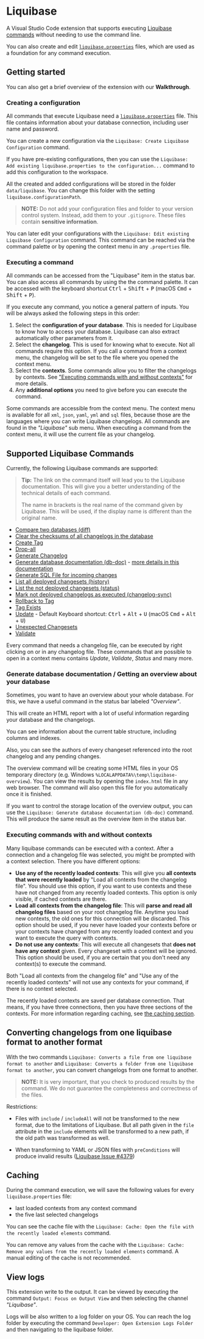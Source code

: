 # Liquibase

A Visual Studio Code extension that supports executing [Liquibase commands](https://docs.liquibase.com/commands/command-list.html) without needing to use the command line.

You can also create and edit [`liquibase.properties`](https://docs.liquibase.com/concepts/connections/creating-config-properties.html) files, which are used as a foundation for any command execution.

## Getting started

You can also get a brief overview of the extension with our **Walkthrough**.

### Creating a configuration

All commands that execute Liquibase need a [`liquibase.properties`](https://docs.liquibase.com/concepts/connections/creating-config-properties.html) file. This file contains information about your database connection, including user name and password.

You can create a new configuration via the `Liquibase: Create Liquibase Configuration` command.

If you have pre-existing configurations, then you can use the `Liquibase: Add existing liquibase.properties to the configuration...` command to add this configuration to the workspace.

All the created and added configurations will be stored in the folder `data/liquibase`. You can change this folder with the setting `liquibase.configurationPath`.

> **NOTE:** Do not add your configuration files and folder to your version control system. Instead, add them to your `.gitignore`. These files contain **sensitive information**.

You can later edit your configurations with the `Liquibase: Edit existing Liquibase Configuration` command. This command can be reached via the command palette or by opening the context menu in any `.properties` file.

### Executing a command

All commands can be accessed from the "Liquibase" item in the status bar.
You can also access all commands by using the the command palette. It can be accessed with the keyboard shortcut <kbd>Ctrl</kbd> + <kbd>Shift</kbd> + <kbd>P</kbd> (macOS <kbd>Cmd</kbd> + <kbd>Shift</kbd> + <kbd>P</kbd>).

If you execute any command, you notice a general pattern of inputs. You will be always asked the following steps in this order:

1. Select the **configuration of your database**. This is needed for Liquibase to know how to access your database. Liquibase can also extract automatically other parameters from it.
2. Select the **changelog**. This is used for knowing what to execute. Not all commands require this option. If you call a command from a context menu, the changelog will be set to the file where you opened the context menu.
3. Select the **contexts**. Some commands allow you to filter the changelogs by contexts. See ["Executing commands with and without contexts"](#executing-commands-with-and-without-contexts) for more details.
4. Any **additional options** you need to give before you can execute the command.

Some commands are accessible from the context menu. The context menu is available for all `xml`, `json`, `yaml`, `yml` and `sql` files, because those are the languages where you can write Liquibase changelogs. All commands are found in the _"Liquibase"_ sub menu. When executing a command from the context menu, it will use the current file as your changelog.

## Supported Liquibase Commands

Currently, the following Liquibase commands are supported:

> **Tip:** The link on the command itself will lead you to the Liquibase documentation. This will give you a better understanding of the technical details of each command.
>
> The name in brackets is the real name of the command given by Liquibase. This will be used, if the display name is different than the original name.

- [Compare two databases (diff)](https://docs.liquibase.com/commands/inspection/diff.html)
- [Clear the checksums of all changelogs in the database](https://docs.liquibase.com/commands/utility/clear-checksums.html)
- [Create Tag](https://docs.liquibase.com/commands/utility/tag.html)
- [Drop-all](https://docs.liquibase.com/commands/utility/drop-all.html)
- [Generate Changelog](https://docs.liquibase.com/commands/inspection/generate-changelog.html)
- [Generate database documentation (db-doc)](https://docs.liquibase.com/commands/utility/db-doc.html) - [more details in this documentation](#generate-database-documentation--getting-an-overview-about-your-database)
- [Generate SQL File for incoming changes](https://docs.liquibase.com/commands/update/update-sql.html)
- [List all deployed changesets (history)](https://docs.liquibase.com/commands/change-tracking/history.html)
- [List the not deployed changesets (status)](https://docs.liquibase.com/commands/change-tracking/status.html)
- [Mark not deployed changelogs as executed (changelog-sync)](https://docs.liquibase.com/commands/utility/changelog-sync.html)
- [Rollback to Tag](https://docs.liquibase.com/commands/rollback/rollback-by-tag.html)
- [Tag Exists](https://docs.liquibase.com/commands/utility/tag-exists.html)
- [Update](https://docs.liquibase.com/commands/update/update.html) - Default Keyboard shortcut: <kbd>Ctrl</kbd> + <kbd>Alt</kbd> + <kbd>U</kbd> (macOS <kbd>Cmd</kbd> + <kbd>Alt</kbd> + <kbd>U</kbd>)
- [Unexpected Changesets](https://docs.liquibase.com/commands/change-tracking/unexpected-changesets.html)
- [Validate](https://docs.liquibase.com/commands/utility/validate.html)

Every command that needs a changelog file, can be executed by right clicking on or in any changelog file. These commands that are possible to open in a context menu contains _Update_, _Validate_, _Status_ and many more.

### Generate database documentation / Getting an overview about your database

Sometimes, you want to have an overview about your whole database. For this, we have a useful command in the status bar labeled _"Overview"_.

This will create an HTML report with a lot of useful information regarding your database and the changelogs.

You can see information about the current table structure, including columns and indexes.

Also, you can see the authors of every changeset referenced into the root changelog and any pending changes.

The overview command will be creating some HTML files in your OS temporary directory (e.g. Windows `%LOCALAPPDATA%\temp\liquibase-overview`). You can view the results by opening the `index.html` file in any web browser. The command will also open this file for you automatically once it is finished.

If you want to control the storage location of the overview output, you can use the `Liquibase: Generate database documentation (db-doc)` command. This will produce the same result as the overview item in the status bar.

### Executing commands with and without contexts

Many liquibase commands can be executed with a context. After a connection and a changelog file was selected, you might be prompted with a context selection. There you have different options:

- **Use any of the recently loaded contexts**: This will give you **all contexts that were recently loaded** by "Load all contexts from the changelog file". You should use this option, if you want to use contexts and these have not changed from any recently loaded contexts. This option is only visible, if cached contexts are there.
- **Load all contexts from the changelog file**: This will **parse and read all changelog files** based on your root changelog file. Anytime you load new contexts, the old ones for this connection will be discarded. This option should be used, if you never have loaded your contexts before or your contexts have changed from any recently loaded context and you want to execute the query with contexts.
- **Do not use any contexts**: This will execute all changesets that **does not have any context** given. Every changeset with a context will be ignored. This option should be used, if you are certain that you don't need any context(s) to execute the command.

Both "Load all contexts from the changelog file" and "Use any of the recently loaded contexts" will not use any contexts for your command, if there is no context selected.

The recently loaded contexts are saved per database connection. That means, if you have three connections, then you have three sections of the contexts. For more information regarding caching, see [the caching section](#caching).

## Converting changelogs from one liquibase format to another format

With the two commands `Liquibase: Converts a file from one liquibase format to another` and `Liquibase: Converts a folder from one liquibase format to another`, you can convert changelogs from one format to another.

> **NOTE:** It is very important, that you check to produced results by the command. We do not guarantee the completeness and correctness of the files.

Restrictions:

- Files with `include` / `includeAll` will not be transformed to the new format, due to the limitations of Liquibase. But all path given in the `file` attribute in the `include` elements will be transformed to a new path, if the old path was transformed as well.

- When transforming to YAML or JSON files with `preConditions` will produce invalid results ([Liquibase Issue #4379](https://github.com/liquibase/liquibase/issues/4379))

## Caching

During the command execution, we will save the following values for every `liquibase.properties` file:

- last loaded contexts from any context command
- the five last selected changelogs

You can see the cache file with the `Liquibase: Cache: Open the file with the recently loaded elements` command.

You can remove any values from the cache with the `Liquibase: Cache: Remove any values from the recently loaded elements` command. A manual editing of the cache is not recommended.

## View logs

This extension write to the output. It can be viewed by executing the command `Output: Focus on Output View` and then selecting the channel _"Liquibase"_.

Logs will be also written to a log folder on your OS. You can reach the log folder by executing the command `Developer: Open Extension Logs Folder` and then navigating to the liquibase folder.

